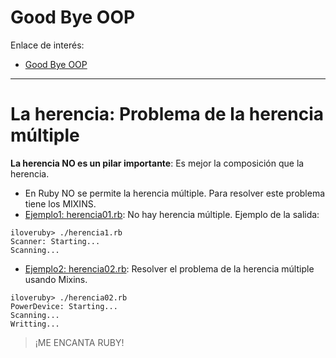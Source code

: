 
# Good Bye OOP

Enlace de interés:
* [Good Bye OOP](https://medium.com/@cscalfani/goodbye-object-oriented-programming-a59cda4c0e53)

---

# La herencia: Problema de la herencia múltiple

**La herencia NO es un pilar importante**: Es mejor la composición que la herencia.

* En Ruby NO se permite la herencia múltiple. Para resolver este problema tiene los MIXINS.
* [Ejemplo1: herencia01.rb](./files/herencia01.rb): No hay herencia múltiple. Ejemplo de la salida:
```
iloveruby> ./herencia1.rb
Scanner: Starting...
Scanning...
```

* [Ejemplo2: herencia02.rb](./files/herencia02.rb): Resolver el problema de la herencia múltiple usando Mixins.

```
iloveruby> ./herencia02.rb
PowerDevice: Starting...
Scanning...
Writting...
```

> ¡ME ENCANTA RUBY!
